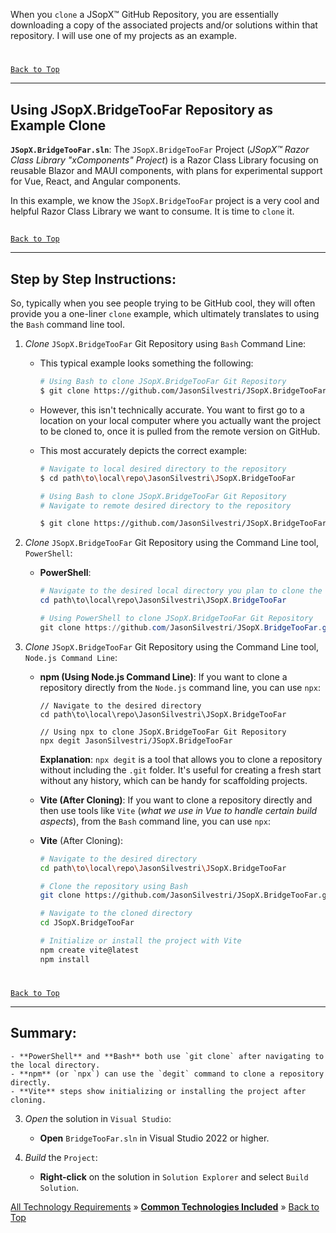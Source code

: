 ﻿
When you `clone` a JSopX™ GitHub Repository, you are essentially downloading a copy of the associated projects and/or solutions within that repository. I will use one of my projects as an example.

#
[`Back to Top`](#table-of-contents)

---

## Using JSopX.BridgeTooFar Repository as Example Clone

**`JSopX.BridgeTooFar.sln`**: The `JSopX.BridgeTooFar` Project (_JSopX™ Razor Class Library "xComponents" Project_) is a Razor Class Library focusing on reusable Blazor and MAUI components, with plans for experimental support for Vue, React, and Angular components.

In this example, we know the `JSopX.BridgeTooFar` project is a very cool and helpful Razor Class Library we want to consume. It is time to `clone` it.

##
[`Back to Top`](#table-of-contents)

---

## Step by Step Instructions:
So, typically when you see people trying to be GitHub cool, they will often provide you a one-liner `clone` example, which ultimately translates to using the `Bash` command line tool. 

1. _Clone_ `JSopX.BridgeTooFar` Git Repository using `Bash` Command Line:
   
   - This typical example looks something the following:
     
       ```bash
       # Using Bash to clone JSopX.BridgeTooFar Git Repository
       $ git clone https://github.com/JasonSilvestri/JSopX.BridgeTooFar.git
       ```

   - However, this isn't technically accurate. You want to first go to a location on your local computer where you actually want the project to be cloned to, once it is pulled from the remote version on GitHub.
   
   - This most accurately depicts the correct example:
       ```bash
       # Navigate to local desired directory to the repository
       $ cd path\to\local\repo\JasonSilvestri\JSopX.BridgeTooFar
   
       # Using Bash to clone JSopX.BridgeTooFar Git Repository
       # Navigate to remote desired directory to the repository
       
       $ git clone https://github.com/JasonSilvestri/JSopX.BridgeTooFar.git
       ```

2. _Clone_ `JSopX.BridgeTooFar` Git Repository using  the Command Line tool, `PowerShell`:
          
   - **PowerShell**:
       
       ```powershell
       # Navigate to the desired local directory you plan to clone the repository to on your computer
       cd path\to\local\repo\JasonSilvestri\JSopX.BridgeTooFar
   
       # Using PowerShell to clone JSopX.BridgeTooFar Git Repository
       git clone https://github.com/JasonSilvestri/JSopX.BridgeTooFar.git
       ```


3. _Clone_ `JSopX.BridgeTooFar` Git Repository using  the Command Line tool, `Node.js Command Line`:
       
   - **npm (Using Node.js Command Line)**:
       If you want to clone a repository directly from the `Node.js` command line, you can use `npx`:
   
       ```node
       // Navigate to the desired directory
       cd path\to\local\repo\JasonSilvestri\JSopX.BridgeTooFar
   
       // Using npx to clone JSopX.BridgeTooFar Git Repository
       npx degit JasonSilvestri/JSopX.BridgeTooFar
       ```
   
       **Explanation**:
       `npx degit` is a tool that allows you to clone a repository without including the `.git` folder. It's useful for creating a fresh start without any history, which can be handy for scaffolding projects.

    - **Vite (After Cloning)**:
       If you want to clone a repository directly and then use tools like `Vite` (_what we use in Vue to handle certain build aspects_), from the `Bash` command line, you can use `npx`:

   - **Vite** (After Cloning):
       ```bash
       # Navigate to the desired directory
       cd path\to\local\repo\JasonSilvestri\JSopX.BridgeTooFar
   
       # Clone the repository using Bash
       git clone https://github.com/JasonSilvestri/JSopX.BridgeTooFar.git
   
       # Navigate to the cloned directory
       cd JSopX.BridgeTooFar
   
       # Initialize or install the project with Vite
       npm create vite@latest
       npm install
       ```
   
      #
[`Back to Top`](#table-of-contents)

---

## Summary:
    - **PowerShell** and **Bash** both use `git clone` after navigating to the local directory.
    - **npm** (or `npx`) can use the `degit` command to clone a repository directly.
    - **Vite** steps show initializing or installing the project after cloning.
       
3. _Open_ the solution in `Visual Studio`:

    - **Open** `BridgeTooFar.sln` in Visual Studio 2022 or higher.

4. _Build_ the `Project`:

    - **Right-click** on the solution in `Solution Explorer` and select `Build Solution`.



[All Technology Requirements](https://github.com/JasonSilvestri/JSopX.BridgeTooFar/blob/master/JSopX.BridgeTooFar/Docs/Master/JSopX/Technologies.md)  »  [**Common Technologies Included**](#jsopx-github-repositories)  »  [Back to Top](#table-of-contents)
